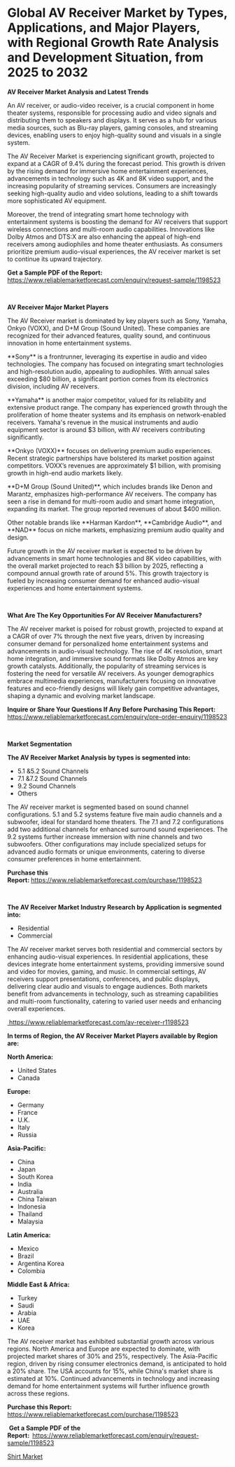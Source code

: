 <p><h1>Global AV Receiver Market by Types, Applications, and Major Players, with Regional Growth Rate Analysis and Development Situation, from 2025 to 2032</h1></p><p><strong>AV Receiver Market Analysis and Latest Trends</strong></p>
<p><p>An AV receiver, or audio-video receiver, is a crucial component in home theater systems, responsible for processing audio and video signals and distributing them to speakers and displays. It serves as a hub for various media sources, such as Blu-ray players, gaming consoles, and streaming devices, enabling users to enjoy high-quality sound and visuals in a single system.</p><p>The AV Receiver Market is experiencing significant growth, projected to expand at a CAGR of 9.4% during the forecast period. This growth is driven by the rising demand for immersive home entertainment experiences, advancements in technology such as 4K and 8K video support, and the increasing popularity of streaming services. Consumers are increasingly seeking high-quality audio and video solutions, leading to a shift towards more sophisticated AV equipment.</p><p>Moreover, the trend of integrating smart home technology with entertainment systems is boosting the demand for AV receivers that support wireless connections and multi-room audio capabilities. Innovations like Dolby Atmos and DTS:X are also enhancing the appeal of high-end receivers among audiophiles and home theater enthusiasts. As consumers prioritize premium audio-visual experiences, the AV receiver market is set to continue its upward trajectory.</p></p>
<p><strong>Get a Sample PDF of the Report:&nbsp;</strong> <a href="https://www.reliablemarketforecast.com/enquiry/request-sample/1198523?utm_campaign=1903&utm_medium=2&utm_source=Github&utm_content=ia&utm_term=06022025&utm_id=av-receiver">https://www.reliablemarketforecast.com/enquiry/request-sample/1198523</a></p>
<p>&nbsp;</p>
<p><strong>AV Receiver Major Market Players</strong></p>
<p><p>The AV Receiver market is dominated by key players such as Sony, Yamaha, Onkyo (VOXX), and D+M Group (Sound United). These companies are recognized for their advanced features, quality sound, and continuous innovation in home entertainment systems.</p><p>**Sony** is a frontrunner, leveraging its expertise in audio and video technologies. The company has focused on integrating smart technologies and high-resolution audio, appealing to audiophiles. With annual sales exceeding $80 billion, a significant portion comes from its electronics division, including AV receivers.</p><p>**Yamaha** is another major competitor, valued for its reliability and extensive product range. The company has experienced growth through the proliferation of home theater systems and its emphasis on network-enabled receivers. Yamaha's revenue in the musical instruments and audio equipment sector is around $3 billion, with AV receivers contributing significantly.</p><p>**Onkyo (VOXX)** focuses on delivering premium audio experiences. Recent strategic partnerships have bolstered its market position against competitors. VOXX’s revenues are approximately $1 billion, with promising growth in high-end audio markets likely.</p><p>**D+M Group (Sound United)**, which includes brands like Denon and Marantz, emphasizes high-performance AV receivers. The company has seen a rise in demand for multi-room audio and smart home integration, expanding its market. The group reported revenues of about $400 million.</p><p>Other notable brands like **Harman Kardon**, **Cambridge Audio**, and **NAD** focus on niche markets, emphasizing premium audio quality and design. </p><p>Future growth in the AV receiver market is expected to be driven by advancements in smart home technologies and 8K video capabilities, with the overall market projected to reach $3 billion by 2025, reflecting a compound annual growth rate of around 5%. This growth trajectory is fueled by increasing consumer demand for enhanced audio-visual experiences and home entertainment systems.</p></p>
<p>&nbsp;</p>
<p><strong>What Are The Key Opportunities For AV Receiver Manufacturers?</strong></p>
<p><p>The AV receiver market is poised for robust growth, projected to expand at a CAGR of over 7% through the next five years, driven by increasing consumer demand for personalized home entertainment systems and advancements in audio-visual technology. The rise of 4K resolution, smart home integration, and immersive sound formats like Dolby Atmos are key growth catalysts. Additionally, the popularity of streaming services is fostering the need for versatile AV receivers. As younger demographics embrace multimedia experiences, manufacturers focusing on innovative features and eco-friendly designs will likely gain competitive advantages, shaping a dynamic and evolving market landscape.</p></p>
<p><strong>Inquire or Share Your Questions If Any Before Purchasing This Report:</strong> <a href="https://www.reliablemarketforecast.com/enquiry/pre-order-enquiry/1198523?utm_campaign=1903&utm_medium=2&utm_source=Github&utm_content=ia&utm_term=06022025&utm_id=av-receiver">https://www.reliablemarketforecast.com/enquiry/pre-order-enquiry/1198523</a></p>
<p>&nbsp;</p>
<p><strong>Market Segmentation</strong></p>
<p><strong>The AV Receiver Market Analysis by types is segmented into:</strong></p>
<p><ul><li>5.1 &5.2 Sound Channels</li><li>7.1 &7.2 Sound Channels</li><li>9.2 Sound Channels</li><li>Others</li></ul></p>
<p><p>The AV receiver market is segmented based on sound channel configurations. 5.1 and 5.2 systems feature five main audio channels and a subwoofer, ideal for standard home theaters. The 7.1 and 7.2 configurations add two additional channels for enhanced surround sound experiences. The 9.2 systems further increase immersion with nine channels and two subwoofers. Other configurations may include specialized setups for advanced audio formats or unique environments, catering to diverse consumer preferences in home entertainment.</p></p>
<p><strong>Purchase this Report:&nbsp;</strong><a href="https://www.reliablemarketforecast.com/purchase/1198523?utm_campaign=1903&utm_medium=2&utm_source=Github&utm_content=ia&utm_term=06022025&utm_id=av-receiver">https://www.reliablemarketforecast.com/purchase/1198523</a></p>
<p>&nbsp;</p>
<p><strong>The AV Receiver Market Industry Research by Application is segmented into:</strong></p>
<p><ul><li>Residential</li><li>Commercial</li></ul></p>
<p><p>The AV receiver market serves both residential and commercial sectors by enhancing audio-visual experiences. In residential applications, these devices integrate home entertainment systems, providing immersive sound and video for movies, gaming, and music. In commercial settings, AV receivers support presentations, conferences, and public displays, delivering clear audio and visuals to engage audiences. Both markets benefit from advancements in technology, such as streaming capabilities and multi-room functionality, catering to varied user needs and enhancing overall experiences.</p></p>
<p><a href="https://www.reliablemarketforecast.com/av-receiver-r1198523?utm_campaign=1903&utm_medium=2&utm_source=Github&utm_content=ia&utm_term=06022025&utm_id=av-receiver">&nbsp;https://www.reliablemarketforecast.com/av-receiver-r1198523</a></p>
<p><strong>In terms of Region, the AV Receiver Market Players available by Region are:</strong></p>
<p>
    <p> <strong> North America: </strong>
        <ul>
            <li>United States</li>
            <li>Canada</li>
        </ul>
        </p> 
    <p> <strong> Europe: </strong>
        <ul>
            <li>Germany</li>
            <li>France</li>
            <li>U.K.</li>
            <li>Italy</li>
            <li>Russia</li>
        </ul>
        </p> 
    <p> <strong> Asia-Pacific: </strong>
        <ul>
            <li>China</li>
            <li>Japan</li>
            <li>South Korea</li>
            <li>India</li>
            <li>Australia</li>
            <li>China Taiwan</li>
            <li>Indonesia</li>
            <li>Thailand</li>
            <li>Malaysia</li>
        </ul>
        </p> 
    <p> <strong> Latin America: </strong>
        <ul>
            <li>Mexico</li>
            <li>Brazil</li>
            <li>Argentina Korea</li>
            <li>Colombia</li>
        </ul>
        </p> 
    <p> <strong> Middle East & Africa: </strong>
        <ul>
            <li>Turkey</li>
            <li>Saudi</li>
            <li>Arabia</li>
            <li>UAE</li>
            <li>Korea</li>
        </ul>
    </p>
    </p>
<p><p>The AV receiver market has exhibited substantial growth across various regions. North America and Europe are expected to dominate, with projected market shares of 30% and 25%, respectively. The Asia-Pacific region, driven by rising consumer electronics demand, is anticipated to hold a 20% share. The USA accounts for 15%, while China's market share is estimated at 10%. Continued advancements in technology and increasing demand for home entertainment systems will further influence growth across these regions.</p></p>
<p><strong>Purchase this Report: </strong><a href="https://www.reliablemarketforecast.com/purchase/1198523?utm_campaign=1903&utm_medium=2&utm_source=Github&utm_content=ia&utm_term=06022025&utm_id=av-receiver">https://www.reliablemarketforecast.com/purchase/1198523</a></p>
<p>&nbsp;<strong>Get a Sample PDF of the Report:&nbsp;&nbsp;</strong><a href="https://www.reliablemarketforecast.com/enquiry/request-sample/1198523?utm_campaign=1903&utm_medium=2&utm_source=Github&utm_content=ia&utm_term=06022025&utm_id=av-receiver">https://www.reliablemarketforecast.com/enquiry/request-sample/1198523</a></p>
<p><strong></strong></p>
<p><p><a href="https://github.com/ashepherd82/Market-Research-Report-List-7/blob/main/shirt-market.md?utm_campaign=1903&utm_medium=2&utm_source=Github&utm_content=ia&utm_term=06022025&utm_id=av-receiver">Shirt Market</a></p></p>